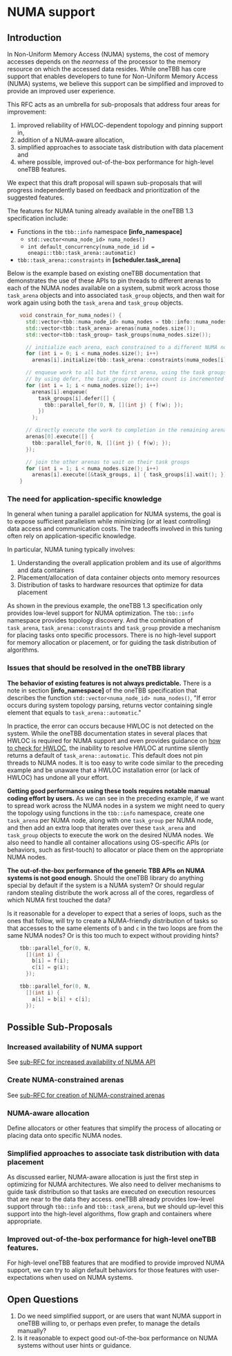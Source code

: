 # NUMA support

## Introduction

In Non-Uniform Memory Access (NUMA) systems, the cost of memory accesses depends on the
*nearness* of the processor to the memory resource on which the accessed data resides. 
While oneTBB has core support that enables developers to tune for Non-Uniform Memory 
Access (NUMA) systems, we believe this support can be simplified and improved to provide 
an improved user experience.  

This RFC acts as an umbrella for sub-proposals that address four areas for improvement:

1. improved reliability of HWLOC-dependent topology and pinning support in,
2. addition of a NUMA-aware allocation,
3. simplified approaches to associate task distribution with data placement and 
4. where possible, improved out-of-the-box performance for high-level oneTBB features.

We expect that this draft proposal will spawn sub-proposals that will progress
independently based on feedback and prioritization of the suggested features.

The features for NUMA tuning already available in the oneTBB 1.3 specification include:

- Functions in the `tbb::info` namespace **[info_namespace]** 
  - `std::vector<numa_node_id> numa_nodes()`
  - `int default_concurrency(numa_node_id id = oneapi::tbb::task_arena::automatic)`
- `tbb::task_arena::constraints` in **[scheduler.task_arena]**

Below is the example based on existing oneTBB documentation that demonstrates the use of these APIs
to pin threads to different arenas to each of the NUMA nodes available on a system, submit work
across those `task_arena` objects and into associated `task_group` objects, and then wait for work
again using both the `task_arena` and `task_group` objects.

```c++
    void constrain_for_numa_nodes() {
      std::vector<tbb::numa_node_id> numa_nodes = tbb::info::numa_nodes();
      std::vector<tbb::task_arena> arenas(numa_nodes.size());
      std::vector<tbb::task_group> task_groups(numa_nodes.size());

      // initialize each arena, each constrained to a different NUMA node
      for (int i = 0; i < numa_nodes.size(); i++)
        arenas[i].initialize(tbb::task_arena::constraints(numa_nodes[i]), 0);

      // enqueue work to all but the first arena, using the task groups to track work
      // by using defer, the task_group reference count is incremented immediately
      for (int i = 1; i < numa_nodes.size(); i++)
        arenas[i].enqueue(
          task_groups[i].defer([] { 
            tbb::parallel_for(0, N, [](int j) { f(w); }); 
          })
        );

      // directly execute the work to completion in the remaining arena
      arenas[0].execute([] {
        tbb::parallel_for(0, N, [](int j) { f(w); });
      });

      // join the other arenas to wait on their task groups
      for (int i = 1; i < numa_nodes.size(); i++)
        arenas[i].execute([&task_groups, i] { task_groups[i].wait(); });
    }
```

### The need for application-specific knowledge

In general when tuning a parallel application for NUMA systems, the goal is to expose sufficient
parallelism while minimizing (or at least controlling) data access and communication costs. The 
tradeoffs involved in this tuning often rely on application-specific knowledge. 

In particular, NUMA tuning typically involves:

1. Understanding the overall application problem and its use of algorithms and data containers
2. Placement/allocation of data container objects onto memory resources
3. Distribution of tasks to hardware resources that optimize for data placement

As shown in the previous example, the oneTBB 1.3 specification only provides low-level
support for NUMA optimization. The `tbb::info` namespace provides topology discovery. And the
combination of `task_arena`, `task_arena::constraints` and `task_group` provide a mechanism for
placing tasks onto specific processors. There is no high-level support for memory allocation
or placement, or for guiding the task distribution of algorithms.

### Issues that should be resolved in the oneTBB library

**The behavior of existing features is not always predictable.** There is a note in 
section **[info_namespace]** of the oneTBB specification that describes
the function `std::vector<numa_node_id> numa_nodes()`, "If error occurs during system topology 
parsing, returns vector containing single element that equals to `task_arena::automatic`."  

In practice, the error can occurs because HWLOC is not detected on the system. While the 
oneTBB documentation states in several places that HWLOC is required for NUMA support and 
even provides guidance on 
[how to check for HWLOC](https://www.intel.com/content/www/us/en/docs/onetbb/get-started-guide/2021-12/next-steps.html), 
the inability to resolve HWLOC at runtime silently returns a default of `task_arena::automatic`. This
default does not pin threads to NUMA nodes. It is too easy to write code similar to the preceding 
example and be unaware that a HWLOC installation error (or lack of HWLOC) has undone all your effort.

**Getting good performance using these tools requires notable manual coding effort by users.** As we 
can see in the preceding example, if we want to spread work across the NUMA nodes in 
a system we might need to query the topology using functions in the `tbb::info` namespace, create
one `task_arena` per NUMA node, along with one `task_group` per NUMA node, and then add an
extra loop that iterates over these `task_arena` and `task_group` objects to execute the
work on the desired NUMA nodes. We also need to handle all container allocations using OS-specific
APIs (or behaviors, such as first-touch) to allocator or place them on the appropriate NUMA nodes.

**The out-of-the-box performance of the generic TBB APIs on NUMA systems is not good enough.**
Should the oneTBB library do anything special by default if the system is a NUMA system?  Or should 
regular random stealing distribute the work across all of the cores, regardless of which NUMA first 
touched the data?

Is it reasonable for a developer to expect that a series of loops, such as the ones that follow, will
try to create a NUMA-friendly distribution of tasks so that accesses to the same elements of `b` and `c`
in the two loops are from the same NUMA nodes? Or is this too much to expect without providing hints? 

```c++
    tbb::parallel_for(0, N, 
      [](int i) { 
        b[i] = f(i);
        c[i] = g(i); 
      });

    tbb::parallel_for(0, N, 
      [](int i) { 
        a[i] = b[i] + c[i]; 
      });
```

## Possible Sub-Proposals

### Increased availability of NUMA support

See [sub-RFC for increased availability of NUMA API](tbbbind-link-static-hwloc.org)


### Create NUMA-constrained arenas

See [sub-RFC for creation of NUMA-constrained arenas](create-numa-arenas.md)

### NUMA-aware allocation

Define allocators or other features that simplify the process of allocating or placing data onto
specific NUMA nodes.

### Simplified approaches to associate task distribution with data placement

As discussed earlier, NUMA-aware allocation is just the first step in optimizing for NUMA architectures.
We also need to deliver mechanisms to guide task distribution so that tasks are executed on execution
resources that are near to the data they access. oneTBB already provides low-level support through
`tbb::info` and `tbb::task_arena`, but we should up-level this support into the high-level algorithms,
flow graph and containers where appropriate.

### Improved out-of-the-box performance for high-level oneTBB features.

For high-level oneTBB features that are modified to provide improved NUMA support, we can try to 
align default behaviors for those features with user-expectations when used on NUMA systems.

## Open Questions

1. Do we need simplified support, or are users that want NUMA support in oneTBB
willing to, or perhaps even prefer, to manage the details manually?
2. Is it reasonable to expect good out-of-the-box performance on NUMA systems 
without user hints or guidance.
